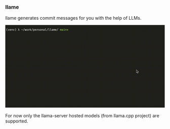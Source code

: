 ### llame

llame generates commit messages for you with the help of LLMs.

![llame demo](./llame_show.gif)

For now only the llama-server hosted models (from llama.cpp project) are supported.
